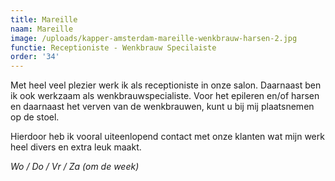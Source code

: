 ```yaml
---
title: Mareille
naam: Mareille
image: /uploads/kapper-amsterdam-mareille-wenkbrauw-harsen-2.jpg
functie: Receptioniste - Wenkbrauw Specilaiste
order: '34'
---
```


Met heel veel plezier werk ik als receptioniste in onze salon. Daarnaast ben ik ook werkzaam als wenkbrauwspecialiste. Voor het epileren en/of harsen en daarnaast het verven van de wenkbrauwen, kunt u bij mij plaatsnemen op de stoel.

Hierdoor heb ik vooral uiteenlopend contact met onze klanten wat mijn werk heel divers en extra leuk maakt.

*Wo / Do / Vr / Za (om de week)*